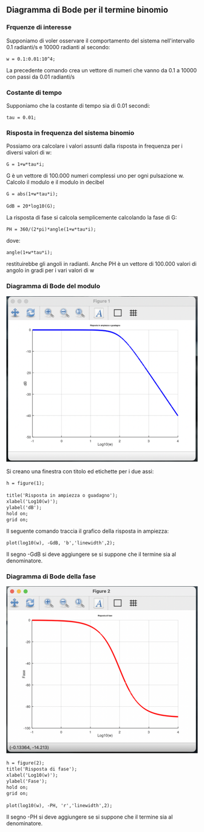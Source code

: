 ## Diagramma di Bode per il termine binomio 

### Frquenze di interesse

Supponiamo di voler osservare il comportamento del sistema nell'intervallo 0.1 radianti/s e 10000 radianti al secondo:

    w = 0.1:0.01:10^4;

La precedente comando crea un vettore di numeri che vanno da 0.1 a 10000 con passi da 0.01 radianti/s

### Costante di tempo

Supponiamo che la costante di tempo sia di 0.01 secondi:

    tau = 0.01;

### Risposta in frequenza del sistema binomio

Possiamo ora calcolare i valori assunti dalla risposta in frequenza per i diversi valori di w:

    G = 1+w*tau*i;

G è un vettore di 100.000 numeri complessi uno per ogni pulsazione w. Calcolo il modulo e il modulo in decibel

    G = abs(1+w*tau*i);

    GdB = 20*log10(G);

La risposta di fase si calcola semplicemente calcolando la fase di G:

    PH = 360/(2*pi)*angle(1+w*tau*i);

dove:

    angle(1+w*tau*i);

restituirebbe gli angoli in radianti. Anche PH è un vettore di 100.000 valori di angolo in gradi per i vari valori di w

### Diagramma di Bode del modulo 

![This is an image](https://github.com/davidedifilippo/bode_trace_matlab_scripts/blob/main/Binomial_term/binomio_ampiezza_dB.png)

Si creano una finestra con titolo ed etichette per i due assi:

    h = figure(1);

    title('Risposta in ampiezza o guadagno');
    xlabel('Log10(w)');
    ylabel('dB');
    hold on;
    grid on;


Il seguente comando traccia il grafico della risposta in ampiezza:

    plot(log10(w), -GdB, 'b','linewidth',2);

Il segno -GdB si deve aggiungere se si suppone che il termine sia al denominatore.

### Diagramma di Bode della fase

![This is an image](https://github.com/davidedifilippo/bode_trace_matlab_scripts/blob/main/Binomial_term/Binomio_fase.png)

    h = figure(2);
    title('Risposta di fase');
    xlabel('Log10(w)');
    ylabel('Fase');
    hold on;
    grid on;

    plot(log10(w), -PH, 'r','linewidth',2);

Il segno -PH si deve aggiungere se si suppone che il termine sia al denominatore.
